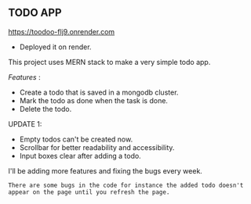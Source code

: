 ## TODO APP

https://toodoo-flj9.onrender.com

- Deployed it on render. 

This project uses MERN stack to make a very simple todo app.

*Features* :

- Create a todo that is saved in a mongodb cluster.
- Mark the todo as done when the task is done.
- Delete the todo.

UPDATE 1:

- Empty todos can't be created now.
- Scrollbar for better readability and accessibility.
- Input boxes clear after adding a todo.

I'll be adding more features and fixing the bugs every week.

``` There are some bugs in the code for instance the added todo doesn't appear on the page until you refresh the page. ```
